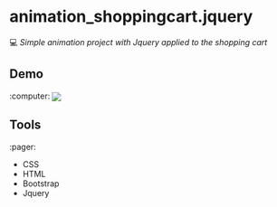 # animation_shoppingcart.jquery
:computer: <i>Simple animation project with Jquery applied to the shopping cart
 </i>


<h2> Demo</h2> :computer:
<img src =  "https://i.ibb.co/BLvVT4K/ddada.png" align="center">
 <h2>Tools </h2>:pager:
 <ul>
    <li> CSS</li>
    <li> HTML</li>
  <li> Bootstrap</li>
     <li> Jquery</li>
</ul>
